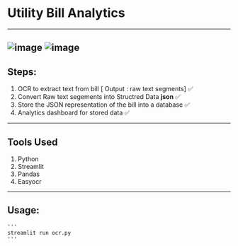 # Utility Bill Analytics
---
![image](https://user-images.githubusercontent.com/62134438/141650730-0aa0e733-f69a-468e-973d-fb8ff2f46d06.png)
![image](https://user-images.githubusercontent.com/62134438/141650738-2f3efe4c-f49b-4a75-82fc-9a848dbe7cb8.png)
---
## Steps:
1. OCR to extract text from bill [ Output : raw text segments]  ✅
2. Convert Raw text segements into Structred Data **json**   ✅
3. Store the JSON representation of the bill into a database  ✅
4. Analytics dashboard for stored data  ✅
---
##  Tools Used
1. Python
2. Streamlit
3. Pandas
4. Easyocr

---
## Usage:
    '''
    streamlit run ocr.py
    '''
